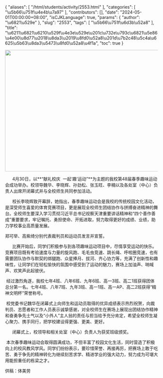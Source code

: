 {
    "aliases": [
        "/html/students/activity/2553.html"
    ],
    "categories": [
        "\u5b66\u751f\u4e4b\u7a97"
    ],
    "contributors": [],
    "date": "2024-05-01T00:00:00+08:00",
    "isCJKLanguage": true,
    "params": {
        "author": "\u6821\u529e"
    },
    "slug": "2553",
    "tags": [
        "\u5b66\u751f\u6d3b\u52a8"
    ],
    "title": "\u6211\u6821\u6210\u529f\u4e3e\u529e\u201c\u732e\u793c\u6821\u5e86 \u4e00\u8d77\u2018\u8da3\u2019\u8fd0\u52a8\u201d\u7b2c48\u5c4a\u6625\u5b63\u8da3\u5473\u8fd0\u52a8\u4f1a",
    "toc": true
}


<img
    src="https://cdn.tfls.online/mirror/full/ae280741325fe1fe4b92854568e5ee1eb368e19a.jpg"
    style="display:block;margin-left:auto;margin-right:auto;"
    decoding="async"
    fetchpriority="auto"
    loading="lazy"
    height="400"
    width="600"
/>




      4月30日，以**“献礼校庆  一起‘趣’运动”**为主题的我校第48届春季趣味运动会成功举办。校领导魏华、李晓辉、孙劲松、张玉旺、李楠以及各处室（中心）负责人出席开闭幕式并与全校师生共同参加活动。




  





  





      校长李晓辉致开幕辞，她指出，春季趣味运动会是我校的传统校园文化活动，是深受师生喜爱的体育竞赛项目，更是展现全校师生团结协作与拼搏奋进精神的舞台。全校师生要深入学习贯彻习近平总书记视察天津重要讲话精神和“四个善作善成”重要要求，牢记嘱托、勇担使命、开拓进取，努力取得更好的成绩、业绩，助力学校事业高质量发展。




郑可举、高紫绮分别代表裁判员和运动员发言并宣誓。




  




      比赛开始后，同学们积极参与到各项趣味运动项目中，尽情享受运动的快乐。竞赛项目既有考验速度与力量的旋风跑、毛毛虫竞速、跳长绳、呼啦圈竞速，也有需要团队协作与默契的绑腿跑、众星捧月、拔河、齐心协力等，充满了创新性和趣味性，让同学们在轻松愉快的氛围中感受到了运动的魅力，赛场上加油声、呐喊声、欢笑声此起彼伏。

  





  





  





 经过激烈角逐，我校七年4班、八年6班、九年6班、高一3班、高二1班获得团体总分第一名。七年4班、八年7班、九年3班、高一1班、高一AP、高二2班获得“精神文明杯”荣誉称号。




  





 校党委书记魏华在闭幕式上向师生和运动员取得的优异成绩表示热烈祝贺，向裁判员、志愿者和工作人员表示诚挚感谢，对全校师生在赛场上展现出团结协作精神和奋勇争先士气以及“小外人”主人翁的责任与担当给予充分肯定，希望全校师生凝心聚力、携手同行，把学校建设得更强、更美、更好。




  




      闭幕式上，校领导和相关处室（中心）负责人为获奖班级颁奖。

  





  





  





 本次春季趣味运动会取得圆满成功，不但丰富了校园文化生活，同时营造了积极向上的校风教风学风。同学们纷纷表示，要珍惜荣誉、再接再厉，把赛场上敢于吃苦、勇于争先的精神转化为继续刻苦求学、精进学业的强大动力，努力成为可堪大用能担重任的栋梁之才。




  




供稿：体美劳

  



